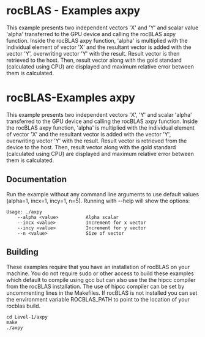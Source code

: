 # rocBLAS - Examples axpy
This example presents two independent vectors 'X' and 'Y' and scalar value 'alpha' transferred to the GPU device and calling the rocBLAS axpy function. Inside the rocBLAS axpy function, 'alpha' is multiplied with the individual element of vector 'X' and the resultant vector is added with the vector 'Y', overwriting vector 'Y' with the result. Result vector is then retrieved to the host. Then, result vector along with the gold standard (calculated using CPU) are displayed and maximum relative error between them is calculated.

# rocBLAS-Examples axpy
This example presents two independent vectors 'X', 'Y' and scalar 'alpha' transferred to the GPU device and calling the rocBLAS axpy function. Inside the rocBLAS axpy function, 'alpha' is multiplied with the individual element of vector 'X' and the resultant vector is added with the vector 'Y', overwriting vector 'Y' with the result. Result vector is retrieved from the device to the host. Then, result vector along with the gold standard (calculated using CPU) are displayed and maximum relative error between them is calculated.

## Documentation
Run the example without any command line arguments to use default values (alpha=1, incx=1, incy=1, n=5).
Running with --help will show the options:

    Usage: ./axpy
        --alpha <value>          Alpha scalar
        --incx <value>           Increment for x vector
        --incy <value>           Increment for y vector
        --n <value>              Size of vector


## Building
These examples require that you have an installation of rocBLAS on your machine. You do not require sudo or other access to build these examples which default to compile using gcc but can also use the the hipcc compiler from the rocBLAS installation. The use of hipcc compiler can be set by uncommenting lines in the Makefiles. If rocBLAS is not installed you can set the environment variable ROCBLAS_PATH to point to the location of your rocblas build. 

    cd Level-1/axpy
    make
    ./axpy
